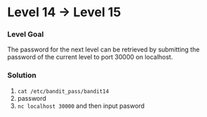 # Level 14 -> Level 15

### Level Goal
The password for the next level can be retrieved by submitting the password of the current level to port 30000 on localhost.

### Solution
1. `cat /etc/bandit_pass/bandit14`
2. password
3. `nc localhost 30000` and then input pasword
